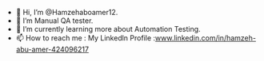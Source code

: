 - 👋 Hi, I’m @Hamzehaboamer12.
- 👀 I’m Manual QA tester.
- 🌱 I’m currently learning more about Automation Testing.
- 📫 How to reach me : My Linkedln Profile :www.linkedin.com/in/hamzeh-abu-amer-424096217

<!---
Hamzehaboamer12/Hamzehaboamer12 is a ✨ special ✨ repository because its `README.md` (this file) appears on your GitHub profile.
You can click the Preview link to take a look at your changes.
--->
